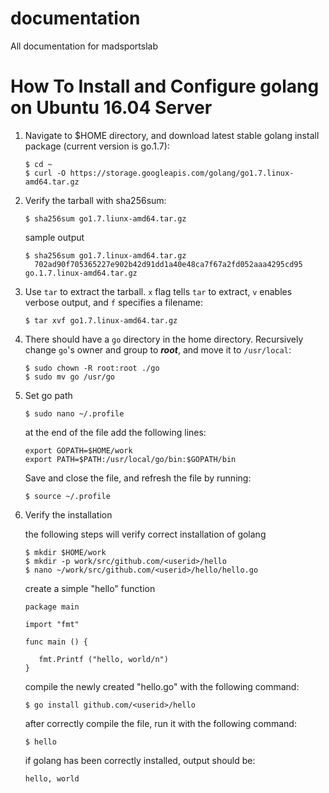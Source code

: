 # documentation
All documentation for madsportslab


# How To Install and Configure golang on Ubuntu 16.04 Server

1. Navigate to $HOME directory, and download latest stable golang install package (current version is go.1.7):

   ```
   $ cd ~
   $ curl -O https://storage.googleapis.com/golang/go1.7.linux-amd64.tar.gz
   ```
   
2. Verify the tarball with sha256sum: 

   ```
   $ sha256sum go1.7.liunx-amd64.tar.gz
   ```
   sample output 
   
   ```
   $ sha256sum go1.7.linux-amd64.tar.gz
     702ad90f705365227e902b42d91dd1a40e48ca7f67a2fd052aaa4295cd95 go.1.7.linux-amd64.tar.gz
   ```
 
3. Use ```tar``` to extract the tarball.  ```x``` flag tells ```tar``` to extract, ```v``` enables verbose output, and ```f``` specifies a filename:

   ```
   $ tar xvf go1.7.linux-amd64.tar.gz
   ```
   
4. There should have a ```go``` directory in the home directory.  Recursively change ```go```'s owner and group to ***root***, and move it to ```/usr/local```:
   
   ```
   $ sudo chown -R root:root ./go
   $ sudo mv go /usr/go
   ```
  
5. Set go path

   ```
   $ sudo nano ~/.profile
   ```
   at the end of the file add the following lines:
   
   ```
   export GOPATH=$HOME/work
   export PATH=$PATH:/usr/local/go/bin:$GOPATH/bin
   ```
   Save and close the file, and refresh the file by running:
   
   ```
   $ source ~/.profile
   ```

6. Verify the installation

   the following steps will verify correct installation of golang 
   
   ```
   $ mkdir $HOME/work
   $ mkdir -p work/src/github.com/<userid>/hello
   $ nano ~/work/src/github.com/<userid>/hello/hello.go
   ```
   
   create a simple "hello" function
   
   ```
   package main 
   
   import "fmt"
   
   func main () {
   
      fmt.Printf ("hello, world/n")
   }
   ```
   
   compile the newly created "hello.go" with the following command: 
   
   ```
   $ go install github.com/<userid>/hello
   ```
   
   after correctly compile the file, run it with the following command: 
   
   ```
   $ hello
   ```
   
   if golang has been correctly installed, output should be: 
   
   ```
   hello, world
   ```
   
   

